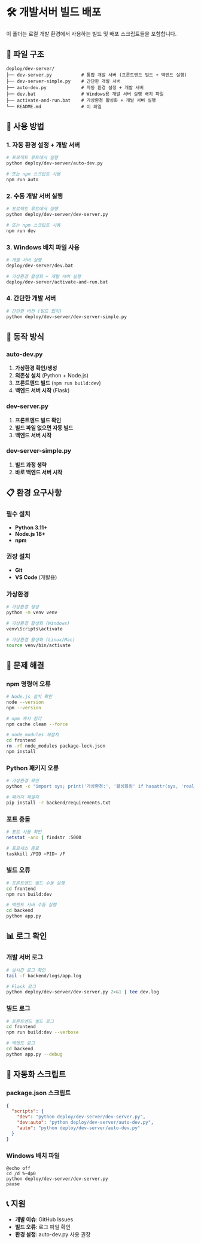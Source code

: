 # 🛠️ 개발서버 빌드 배포

이 폴더는 로컬 개발 환경에서 사용하는 빌드 및 배포 스크립트들을 포함합니다.

## 📁 파일 구조

```
deploy/dev-server/
├── dev-server.py           # 통합 개발 서버 (프론트엔드 빌드 + 백엔드 실행)
├── dev-server-simple.py    # 간단한 개발 서버
├── auto-dev.py             # 자동 환경 설정 + 개발 서버
├── dev.bat                 # Windows용 개발 서버 실행 배치 파일
├── activate-and-run.bat    # 가상환경 활성화 + 개발 서버 실행
└── README.md               # 이 파일
```

## 🚀 사용 방법

### 1. 자동 환경 설정 + 개발 서버
```bash
# 프로젝트 루트에서 실행
python deploy/dev-server/auto-dev.py

# 또는 npm 스크립트 사용
npm run auto
```

### 2. 수동 개발 서버 실행
```bash
# 프로젝트 루트에서 실행
python deploy/dev-server/dev-server.py

# 또는 npm 스크립트 사용
npm run dev
```

### 3. Windows 배치 파일 사용
```bash
# 개발 서버 실행
deploy/dev-server/dev.bat

# 가상환경 활성화 + 개발 서버 실행
deploy/dev-server/activate-and-run.bat
```

### 4. 간단한 개발 서버
```bash
# 간단한 버전 (빌드 없이)
python deploy/dev-server/dev-server-simple.py
```

## 🔧 동작 방식

### auto-dev.py
1. **가상환경 확인/생성**
2. **의존성 설치** (Python + Node.js)
3. **프론트엔드 빌드** (`npm run build:dev`)
4. **백엔드 서버 시작** (Flask)

### dev-server.py
1. **프론트엔드 빌드 확인**
2. **빌드 파일 없으면 자동 빌드**
3. **백엔드 서버 시작**

### dev-server-simple.py
1. **빌드 과정 생략**
2. **바로 백엔드 서버 시작**

## 📋 환경 요구사항

### 필수 설치
- **Python 3.11+**
- **Node.js 18+**
- **npm**

### 권장 설치
- **Git**
- **VS Code** (개발용)

### 가상환경
```bash
# 가상환경 생성
python -m venv venv

# 가상환경 활성화 (Windows)
venv\Scripts\activate

# 가상환경 활성화 (Linux/Mac)
source venv/bin/activate
```

## 🐛 문제 해결

### npm 명령어 오류
```bash
# Node.js 설치 확인
node --version
npm --version

# npm 캐시 정리
npm cache clean --force

# node_modules 재설치
cd frontend
rm -rf node_modules package-lock.json
npm install
```

### Python 패키지 오류
```bash
# 가상환경 확인
python -c "import sys; print('가상환경:', '활성화됨' if hasattr(sys, 'real_prefix') or (hasattr(sys, 'base_prefix') and sys.base_prefix != sys.prefix) else '비활성화됨')"

# 패키지 재설치
pip install -r backend/requirements.txt
```

### 포트 충돌
```bash
# 포트 사용 확인
netstat -ano | findstr :5000

# 프로세스 종료
taskkill /PID <PID> /F
```

### 빌드 오류
```bash
# 프론트엔드 빌드 수동 실행
cd frontend
npm run build:dev

# 백엔드 서버 수동 실행
cd backend
python app.py
```

## 📊 로그 확인

### 개발 서버 로그
```bash
# 실시간 로그 확인
tail -f backend/logs/app.log

# Flask 로그
python deploy/dev-server/dev-server.py 2>&1 | tee dev.log
```

### 빌드 로그
```bash
# 프론트엔드 빌드 로그
cd frontend
npm run build:dev --verbose

# 백엔드 로그
cd backend
python app.py --debug
```

## 🔄 자동화 스크립트

### package.json 스크립트
```json
{
  "scripts": {
    "dev": "python deploy/dev-server/dev-server.py",
    "dev:auto": "python deploy/dev-server/auto-dev.py",
    "auto": "python deploy/dev-server/auto-dev.py"
  }
}
```

### Windows 배치 파일
```batch
@echo off
cd /d %~dp0
python deploy/dev-server/dev-server.py
pause
```

## 📞 지원

- **개발 이슈**: GitHub Issues
- **빌드 오류**: 로그 파일 확인
- **환경 설정**: auto-dev.py 사용 권장 